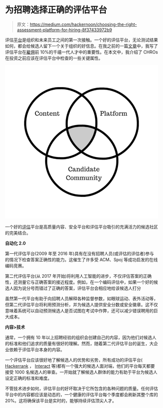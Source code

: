 # 为招聘选择正确的评估平台

> 原文：<https://medium.com/hackernoon/choosing-the-right-assessment-platform-for-hiring-8f37433972b9>

评估[平台](https://hackernoon.com/tagged/platform)是组织和未来员工之间的第一次接触。一个好的评估平台，无论测试结果如何，都会给候选人留下一个关于组织的好信息。在我之前的一篇[文章](https://www.linkedin.com/pulse/4-mistakes-made-hr-leaders-while-hiring-managing-sivabalan)中，我写了评估平台在[雇佣](https://hackernoon.com/tagged/hiring)前 10%的千禧一代人才中的重要性。在本文中，我介绍了 CHROs 在投资之前应该在评估平台中检查的一些关键属性。

![](img/92284e4036cb5140631df0678c1518b8.png)

一个好的[评估](https://42hire.com/tagged/assessment)平台是高质量内容、安全平台和评估平台吸引的充满活力的候选社区的完美结合。

**自动化 2.0**

第一代评估平台(2009 年至 2016 年)具有在没有招聘人员(或评估的评估者)参与的情况下检查答案正确性的能力。这催生了许多受 ACM、Spoj 等成功启发的在线编码竞赛。

第二代评估平台(从 2017 年开始)将利用人工智能的进步，不仅评估答案的正确性，还测量它与正确答案的接近程度。例如，在一个编码评估中，如果一个好的候选人因为说分号而错过了正确的答案，评估平台会相应地给该候选人打分

虽然第一代平台有助于向招聘人员解释各种监督参数，如眼球运动、表外活动等，但第二代评估平台将利用预测分析，并为候选人提供安全分数或安全徽章。这不仅意味着系统可以自动预测候选人是否试图在考试中作弊，还可以减少错误聘用的巨大成本。

**内容>技术**

通常，一个拥有 10 年以上招聘经验的组织会创建自己的内容，因为他们对候选人的标准和他们追求的质量有很好的理解。然而，随着第二代评估平台的诞生，大企业依赖于评估平台本身的内容。

一个评估平台应该很好地了解候选人的优势和劣势，所有成功的评估平台( [Hackerrank](https://hackerank.com/) ， [Interact](https://interact.xobin.com/) 等)都有一个强大的候选人面对端，他们的平台每天都要接受 1000 名候选人的审查。一开始就了解候选人群体的能力有助于平台为候选人设定正确的标准和难度。

不管技术进步如何，评估平台的好坏取决于它所包含的各种问题的质量。任何评估平台中的内容都应该是动态的，一个健康的评估平台每个季度都会刷新其整个库的 20%。这将确保该平台是实时的，能够持续评估顶尖人才。